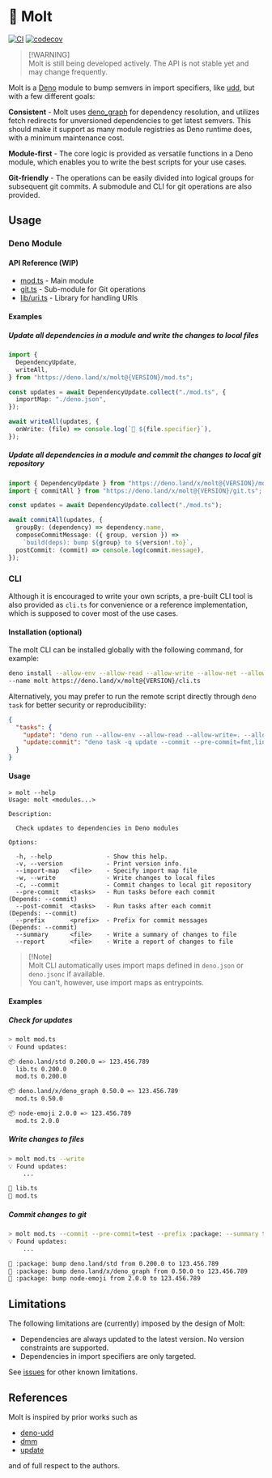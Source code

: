 # 🦕 Molt

[![CI](https://github.com/hasundue/molt/actions/workflows/ci.yml/badge.svg)](https://github.com/hasundue/molt/actions/workflows/ci.yml)
[![codecov](https://codecov.io/github/hasundue/molt/graph/badge.svg?token=NhpMdDRNxy)](https://codecov.io/github/hasundue/molt)

> [!WARNING]\
> Molt is still being developed actively. The API is not stable yet and may
> change frequently.

Molt is a [Deno] module to bump semvers in import specifiers, like
[udd][deno-udd], but with a few different goals:

**Consistent** - Molt uses [deno_graph] for dependency resolution, and utilizes
fetch redirects for unversioned dependencies to get latest semvers. This should
make it support as many module registries as Deno runtime does, with a minimum
maintenance cost.

**Module-first** - The core logic is provided as versatile functions in a Deno
module, which enables you to write the best scripts for your use cases.

**Git-friendly** - The operations can be easily divided into logical groups for
subsequent git commits. A submodule and CLI for git operations are also
provided.

## Usage

### Deno Module

#### API Reference (WIP)

- [mod.ts](https://deno.land/x/molt/mod.ts) - Main module
- [git.ts](https://deno.land/x/molt/git.ts) - Sub-module for Git operations
- [lib/uri.ts](https://deno.land/x/molt/lib/uri.ts) - Library for handling URIs

#### Examples

##### Update all dependencies in a module and write the changes to local files

```ts
import {
  DependencyUpdate,
  writeAll,
} from "https://deno.land/x/molt@{VERSION}/mod.ts";

const updates = await DependencyUpdate.collect("./mod.ts", {
  importMap: "./deno.json",
});

await writeAll(updates, {
  onWrite: (file) => console.log(`💾 ${file.specifier}`),
});
```

##### Update all dependencies in a module and commit the changes to local git repository

```ts
import { DependencyUpdate } from "https://deno.land/x/molt@{VERSION}/mod.ts";
import { commitAll } from "https://deno.land/x/molt@{VERSION}/git.ts";

const updates = await DependencyUpdate.collect("./mod.ts");

await commitAll(updates, {
  groupBy: (dependency) => dependency.name,
  composeCommitMessage: ({ group, version }) =>
    `build(deps): bump ${group} to ${version!.to}`,
  postCommit: (commit) => console.log(commit.message),
});
```

### CLI

Although it is encouraged to write your own scripts, a pre-built CLI tool is
also provided as `cli.ts` for convenience or a reference implementation, which
is supposed to cover most of the use cases.

#### Installation (optional)

The molt CLI can be installed globally with the following command, for example:

```sh
deno install --allow-env --allow-read --allow-write --allow-net --allow-run=git,deno\
--name molt https://deno.land/x/molt@{VERSION}/cli.ts
```

Alternatively, you may prefer to run the remote script directly through
`deno task` for better security or reproducibility:

```json
{
  "tasks": {
    "update": "deno run --allow-env --allow-read --allow-write=. --allow-run=git,deno --allow-net=deno.land https://deno.land/x/molt@{VERSION}/cli.ts ./**/*.ts",
    "update:commit": "deno task -q update --commit --pre-commit=fmt,lint,test"
  }
}
```

#### Usage

```
> molt --help
Usage: molt <modules...>

Description:

  Check updates to dependencies in Deno modules

Options:

  -h, --help               - Show this help.                                            
  -v, --version            - Print version info.                                        
  --import-map   <file>    - Specify import map file                                    
  -w, --write              - Write changes to local files                               
  -c, --commit             - Commit changes to local git repository                     
  --pre-commit   <tasks>   - Run tasks before each commit            (Depends: --commit)
  --post-commit  <tasks>   - Run tasks after each commit             (Depends: --commit)
  --prefix       <prefix>  - Prefix for commit messages              (Depends: --commit)
  --summary      <file>    - Write a summary of changes to file                         
  --report       <file>    - Write a report of changes to file
```

> [!Note]\
> Molt CLI automatically uses import maps defined in `deno.json` or `deno.jsonc`
> if available.\
> You can't, however, use import maps as entrypoints.

#### Examples

##### Check for updates

```sh
> molt mod.ts 
💡 Found updates:

📦 deno.land/std 0.200.0 => 123.456.789
  lib.ts 0.200.0
  mod.ts 0.200.0

📦 deno.land/x/deno_graph 0.50.0 => 123.456.789
  mod.ts 0.50.0

📦 node-emoji 2.0.0 => 123.456.789
  mod.ts 2.0.0
```

##### Write changes to files

```sh
> molt mod.ts --write
💡 Found updates:
    ...

💾 lib.ts
💾 mod.ts
```

##### Commit changes to git

```sh
> molt mod.ts --commit --pre-commit=test --prefix :package: --summary title.txt --report report.md
💡 Found updates:
    ...

📝 :package: bump deno.land/std from 0.200.0 to 123.456.789
📝 :package: bump deno.land/x/deno_graph from 0.50.0 to 123.456.789
📝 :package: bump node-emoji from 2.0.0 to 123.456.789
```

## Limitations

The following limitations are (currently) imposed by the design of Molt:

- Dependencies are always updated to the latest version. No version constraints
  are supported.
- Dependencies in import specifiers are only targeted.

See [issues] for other known limitations.

## References

Molt is inspired by prior works such as

- [deno-udd](https://github.com/hayd/deno-udd)
- [dmm](https://github.com/drashland/dmm)
- [update](https://github.com/deaddeno/update)

and of full respect to the authors.

<!-- Links -->

[Deno]: https://deno.land
[deno_graph]: https://github.com/denoland/deno_graph
[deno-udd]: https://github.com/hayd/deno-udd
[issues]: https://github.com/hasundue/molt/issues
